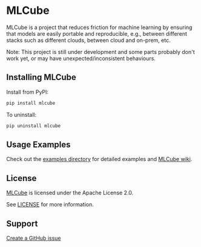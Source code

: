 # MLCube

MLCube is a project that reduces friction for machine learning by ensuring that models are easily portable and reproducible, e.g., between different stacks such as different clouds, between cloud and on-prem, etc.

Note: This project is still under development and some parts probably don't work yet, or may have unexpected/inconsistent behaviours.

## Installing MLCube

Install from PyPI:  
```sh
pip install mlcube
```

To uninstall:

```sh
pip uninstall mlcube
```


## Usage Examples

Check out the [examples directory](examples) for detailed examples and [MLCube wiki](https://mlperf.github.io/mlcube).

## License
[MLCube](https://github.com/mlperf/mlcube/) is licensed under the Apache License 2.0. 

See [LICENSE](https://github.com/mlperf/mlcube/blob/master/LICENSE) for more information.

## Support

[Create a GitHub issue](https://github.com/mlperf/mlcube/issues/new/choose)
